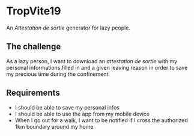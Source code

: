 # TropVite19

An _Attestation de sortie_ generator for lazy people.

## The challenge

As a lazy person, I want to download an _attestation de sortie_ with my personal informations filled in and a given leaving reason in order to save my precious time during the confinement.

## Requirements
- I should be able to save my personal infos
- I should be able to use the app from my mobile device
- When I go out for a walk, I want to be notified if I cross the authorized 1km boundary around my home.
